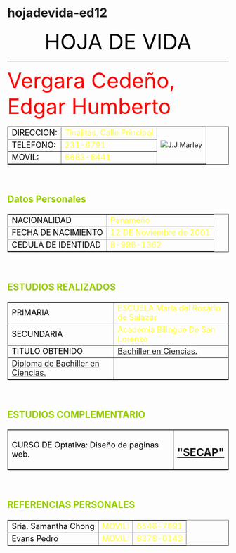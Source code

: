 # hojadevida-ed12
<html>
<head>
<title>Hoja de vida </title>
</head>
<body>

<center><font size=10 color= black>
HOJA DE VIDA</font></center><hr width ="" size="4">

 <font size=20 color= RED> Vergara Cedeño, Edgar Humberto</font>
<font size=4 color= 99CC00>
<table border = 1>


<tr><td> <font size=4 color= black>DIRECCION: </td>  <td> <font size=4 color= FFFF33>Tinajitas, Calle Principal</td> <td rowspan="3"> <img src="http://190.152.10.222/download/0803260991_11102012_1117.bmp " hight="100" widht="100" alt="J.J Marley"> </td></tr>
<tr><td> <font size=4 color= black>TELEFONO:  </td>  <td> <font size=4 color= FFFF33>231-6791</td> </tr>
<tr><td> <font size=4 color= black>MOVIL:     </td>  <td> <font size=4 color= FFFF33>6683-6441</td> </tr>
</table>
<br>
<h3> Datos Personales </h3>


<table border = 1> 


<tr><td> <font size=4 color= black>NACIONALIDAD         </td><tD> <font size=4 color= FFFF33>Panameño</td></tr>
<tr><td> <font size=4 color= black>FECHA DE NACIMIENTO  </td><td> <font size=4 color= FFFF33>12 DE Noviembre de 2001</td></tr>
<tr><td> <font size=4 color= black>CEDULA DE IDENTIDAD  </td><td> <font size=4 color= FFFF33>8-996-1362</td></tr>
</table>

<br>
<H3>ESTUDIOS REALIZADOS</H3> 
<TABLE BORDER =1>

<tr><td> <font size=4 color= black>PRIMARIA   </td><tD> <font size=4 color= FFFF33>ESCUELA María del Rosario de Salazar</td></tr>
<tr><td> <font size=4 color= black>SECUNDARIA </td><tD> <font size=4 color= FFFF33>Academia Bilingue De San Lorenzo</td></tr>

<tr><td> <font size=4 color= black>TITULO OBTENIDO </td><tD> <font size=4 color= FFFF33> <a href="http://190.152.10.222/download/0803260991_11102012_1139.html#Titulo de Bachiller">Bachiller en Ciencias.</a> </td> </tr>
<tr><td> <font size=4 color= FFFF33> <a href="http://190.152.10.222/download/0803260991_11102012_1139.html#Comprobante UTE LVT">Diploma de Bachiller en Ciencias.</a>
</TABLE>

<br>
<H3>ESTUDIOS COMPLEMENTARIO</H3> 


<table Border = 1>
<tr><td> <font size=4 color= black>CURSO DE Optativa: Diseño de paginas web.</td><tD>  <a href="http://190.152.10.222/download/0803260991_11102012_1139.html#Secap"><H2>"SECAP"</H2> </td> </tr> </a>

 </TABLE>
<br>
<H3>REFERENCIAS PERSONALES</H3> 
<TABLE BORDER = 1>
<tr><td> <font size=4 color= black>Sria. Samantha Chong</td><tD> <font size=4 color= FFFF33>MOVIL:</td><tD><font size=4 color= FFFF33>6546-7891</td></tr>

<tr><td><font size=4 color= black>Evans Pedro</td><tD> <font size=4 color= FFFF33>MOVIL:</td><tD><font size=4 color= FFFF33>6378-0143</td></tr>

</TABLE>

</body>
</html>
